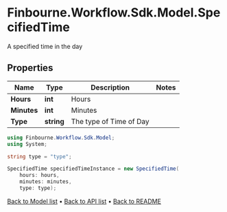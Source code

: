 # Finbourne.Workflow.Sdk.Model.SpecifiedTime
A specified time in the day

## Properties

Name | Type | Description | Notes
------------ | ------------- | ------------- | -------------
**Hours** | **int** | Hours | 
**Minutes** | **int** | Minutes | 
**Type** | **string** | The type of Time of Day | 

```csharp
using Finbourne.Workflow.Sdk.Model;
using System;

string type = "type";

SpecifiedTime specifiedTimeInstance = new SpecifiedTime(
    hours: hours,
    minutes: minutes,
    type: type);
```

[Back to Model list](../README.md#documentation-for-models) &#8226; [Back to API list](../README.md#documentation-for-api-endpoints) &#8226; [Back to README](../README.md)
